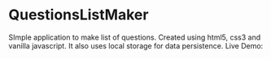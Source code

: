 # QuestionsListMaker
SImple application to make list of questions. Created using html5, css3 and  vanilla javascript. It also uses local storage for data persistence. Live Demo: 
